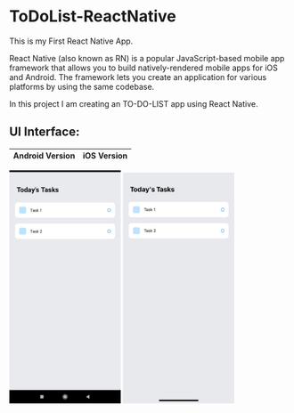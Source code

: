# ToDoList-ReactNative

This is my First React Native App.

React Native (also known as RN) is a popular JavaScript-based mobile app framework that allows you to build natively-rendered mobile apps for iOS and Android. The framework lets you create an application for various platforms by using the same codebase.

In this project I am creating an TO-DO-LIST app using React Native.

## UI Interface:
Android Version            |  iOS Version
:-------------------------:|:-------------------------:
<img src="https://github.com/MOHIT02082000/ToDoList-ReactNative/blob/master/Android%20Version.jpg" alt="drawing" width="200"/> <img src="https://github.com/MOHIT02082000/ToDoList-ReactNative/blob/master/iOS%20Version.jpg" alt="drawing" width="200"/>
<!-- ### Android Version:
![alt text](https://github.com/MOHIT02082000/ToDoList-ReactNative/blob/master/Android%20Version.jpg?raw=true)
![alt text](https://github.com/MOHIT02082000/ToDoList-ReactNative/blob/master/iOS%20Version.jpg?raw=true) -->

